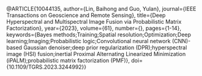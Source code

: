 @ARTICLE{10044135,
  author={Lin, Baihong and Guo, Yulan},
  journal={IEEE Transactions on Geoscience and Remote Sensing}, 
  title={Deep Hyperspectral and Multispectral Image Fusion via Probabilistic Matrix Factorization}, 
  year={2023},
  volume={61},
  number={},
  pages={1-14},
  keywords={Bayes methods;Training;Spatial resolution;Optimization;Deep learning;Imaging;Probabilistic logic;Convolutional neural network (CNN)-based Gaussian denoiser;deep prior regularization (DPR);hyperspectral image (HSI) fusion;inertial Proximal Alternating Linearized Minimization (iPALM);probabilistic matrix factorization (PMF)},
  doi={10.1109/TGRS.2023.3244992}}
